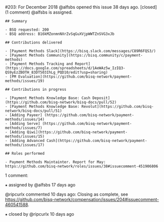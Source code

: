 #203: For December 2018
@alfsbs opened this issue 38 days ago.  [closed] (1 comment)
@alfsbs is assigned. 

    ## Summary
     
    - BSQ requested: 200
    - BSQ address: B16kMZonmnNXrZvSqGuXVjpWWTZnSVG3xJb
     
    ## Contributions delivered
     
    - [Payment Methods Slack](https://bisq.slack.com/messages/C89R6FQS3/)
    - [Payment Methods Community](https://bisq.community/c/payment-methods)
    - [Payment Methods Tracking and Report](https://docs.google.com/spreadsheets/d/1AeWAz5w_IzIQ3-QS9yEzZBOTH_83DT503IhLg_PQD10/edit?usp=sharing)
    - [PM Evaluation](https://github.com/bisq-network/payment-methods/issues/19)
     
    ## Contributions in progress
     
    - [Payment Methods Knowledge Base: Cash Deposit](https://github.com/bisq-network/bisq-docs/pull/52)
    - [Payment Methods Knowledge Base: Revolut](https://github.com/bisq-network/bisq-docs/pull/51)
    - [Adding Payeer] (https://github.com/bisq-network/payment-methods/issues/14)
    - [Adding Serve] (https://github.com/bisq-network/payment-methods/issues/7)
    - [Adding Qiwi](https://github.com/bisq-network/payment-methods/issues/15)
    - [Adding Advanced Cash](https://github.com/bisq-network/payment-methods/issues/17)
     
    ## Roles performed
     
    - Payment Methods Maintainter. Report for May: https://github.com/bisq-network/roles/issues/38#issuecomment-451906806


1 comment:

⁕ assigned by @alfsbs 17 days ago

@ripcurlx commented 10 days ago:
    Closing as complete, see https://github.com/bisq-network/compensation/issues/204#issuecomment-460541588.


⁕ closed by @ripcurlx 10 days ago


